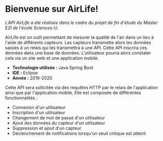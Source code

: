 # Bienvenue sur AirLife!
*L'API AirLife a été réalisée dans le cadre du projet de fin d'étude du Master E2I de l'école Sciences-U.* 

AirLife est un outil permettant de mesurer la qualité de l'air dans un lieu à l'aide de différents capteurs. Les capteurs transmette alors les données saisies à un relais qui les transmettra à une API. Cette API inscrira ces données dans une base de données. L'utilisateur pourra alors constater cela via un site web et une application mobile.

 - **Technologie utilisée :**  Java Spring Boot
 - **IDE :** Eclipse
 - **Année :** 2019-2020

Cette API sera sollicitée via des requêtes HTTP par le relais de l'application ainsi que par l'application mobile.
Elle est composée de différentes fonctionnalités : 

 - Connexion d'un utilisateur
 - Inscription d'un utilisateur
 - Changement de mot de passe d'un utilisateur
 - Ajout des données du capteur d'un utilisateur
 - Suppression et ajout d'un capteur
 - Déclenchement de notifications lorsqu'un seuil critique est atteint
